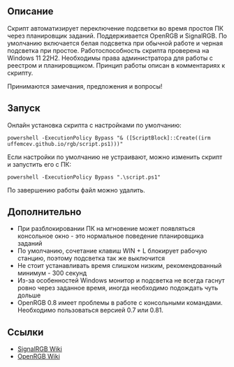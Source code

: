 ## Описание
Скрипт автоматизирует переключение подсветки во время простоя ПК через планировщик заданий. Поддерживается OpenRGB и SignalRGB. По умолчанию включается белая подсветка при обычной работе и черная подсветка при простое. Работоспособность скрипта проверена на Windows 11 22H2. Необходимы права администратора для работы с реестром и планировщиком. Принцип работы описан в комментариях к скрипту.

Принимаются замечания, предложения и вопросы!

## Запуск
Онлайн установка скрипта с настройками по умолчанию:
```
powershell -ExecutionPolicy Bypass "& ([ScriptBlock]::Create((irm uffemcev.github.io/rgb/script.ps1)))"
```
Если настройки по умолчанию не устраивают, можно изменить скрипт и запустить его с ПК:
```
powershell -ExecutionPolicy Bypass ".\script.ps1"
```
По завершению работы файл можно удалить.

## Дополнительно
* При разблокировании ПК на мгновение может появляться консольное окно - это нормальное поведение планировщика заданий
* По умолчанию, сочетание клавиш WIN + L блокирует рабочую станцию, поэтому подсветка так же выключится
* Не стоит устанавливать время слишком низким, рекомендованный минимум - 300 секунд
* Из-за особенностей Windows монитор и подсветка не всегда гаснут ровно через заданное время, иногда необходимо подождать чуть дольше
* OpenRGB 0.8 имеет проблемы в работе с консольными командами. Необходимо пользоваться версией 0.7 или 0.81.

## Ссылки
* [SignalRGB Wiki](https://docs.signalrgb.com/application-url-s)
* [OpenRGB Wiki](https://openrgb-wiki.readthedocs.io/en/latest/Frequently-Asked-Questions)
